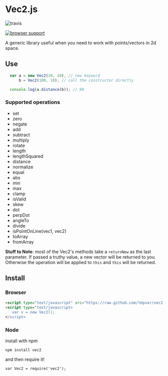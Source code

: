 # Vec2.js

![travis](https://api.travis-ci.org/tmpvar/vec2.js.png)

[![browser support](https://ci.testling.com/tmpvar/vec2.js.png)](http://ci.testling.com/tmpvar/vec2.js)

  A generic library useful when you need to work with points/vectors in 2d space.

## Use

```javascript
  var a = new Vec2(10, 10), // new keyword
      b = Vec2(100, 10); // call the constructor directly

  console.log(a.distance(b)); // 90
```

### Supported operations

 * set
 * zero
 * negate
 * add
 * subtract
 * multiply
 * rotate
 * length
 * lengthSquared
 * distance
 * normalize
 * equal
 * abs
 * min
 * max
 * clamp
 * isValid
 * skew
 * dot
 * perpDot
 * angleTo
 * divide
 * isPointOnLine(vec1, vec2)
 * toArray
 * fromArray

**Stuff to Note**: most of the Vec2's methods take a `returnNew` as the last parameter.  If passed a truthy value, a new vector will be returned to you.  Otherwise the operation will be applied to `this` and `this` will be returned.

## Install

### Browser

```html
<script type="text/javascript" src="https://raw.github.com/tmpvar/vec2.js/master/vec2.min.js"></script>
<script type="text/javascript>
   var v = new Vec2();
</script>
```

### Node

install with npm

    npm install vec2

and then require it!

    var Vec2 = require('vec2');

